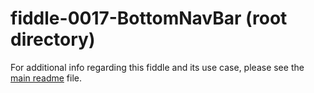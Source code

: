 fiddle-0017-BottomNavBar (root directory)
======

For additional info regarding this fiddle and its use case, please see the [main readme](../README.md) file.


